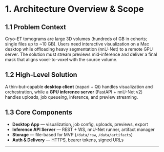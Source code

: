 # 1. Architecture Overview & Scope

## 1.1 Problem Context
Cryo-ET tomograms are large 3D volumes (hundreds of GB in cohorts; single files up to ~10 GB). Users need interactive visualization on a Mac desktop while offloading heavy segmentation (nnU-Net) to a remote GPU server. The solution must stream previews mid-inference and deliver a final mask that aligns voxel-to-voxel with the source volume.

## 1.2 High-Level Solution
A thin-but-capable **desktop client** (napari + Qt) handles visualization and orchestration, while a **GPU inference server** (FastAPI + nnU-Net v2) handles uploads, job queueing, inference, and preview streaming.

## 1.3 Core Components
- **Desktop App** — visualization, job config, uploads, previews, export  
- **Inference API Server** — REST + WS, nnU-Net runner, artifact manager  
- **Storage** — file-based for MVP (`/data/raw`, `/data/artifacts`)  
- **Auth & Delivery** — HTTPS, bearer tokens, signed URLs

---
